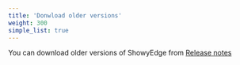 ```yaml
---
title: 'Donwload older versions'
weight: 300
simple_list: true
---
```


You can download older versions of ShowyEdge from [Release notes](/docs/releasenotes/)
